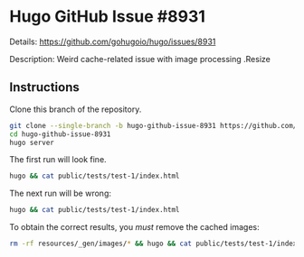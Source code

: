 # Hugo GitHub Issue #8931

Details: <https://github.com/gohugoio/hugo/issues/8931>

Description: Weird cache-related issue with image processing .Resize

## Instructions

Clone this branch of the repository.

```bash
git clone --single-branch -b hugo-github-issue-8931 https://github.com/jmooring/hugo-testing hugo-github-issue-8931
cd hugo-github-issue-8931
hugo server
```

The first run will look fine.

```bash
hugo && cat public/tests/test-1/index.html
```

The next run will be wrong:

```bash
hugo && cat public/tests/test-1/index.html
```

To obtain the correct results, you _must_ remove the cached images:

```bash
rm -rf resources/_gen/images/* && hugo && cat public/tests/test-1/index.html
```
